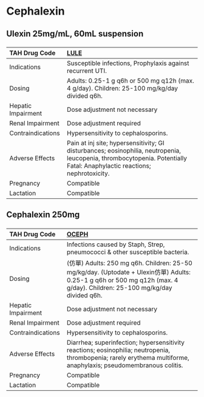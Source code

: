 # Cephalexin

## Ulexin 25mg/mL, 60mL suspension

##### 

| TAH Drug Code      | [LULE](https://www.tahsda.org.tw/drugs/hissearch.php?drug_code=LULE)                                                                                                     |
|:-------------------|:-------------------------------------------------------------------------------------------------------------------------------------------------------------------------|
| Indications        | Susceptible infections, Prophylaxis against recurrent UTI.                                                                                                               |
| Dosing             | Adults: 0.25-1 g q6h or 500 mg q12h (max. 4 g/day). Children: 25-100 mg/kg/day divided q6h.                                                                              |
| Hepatic Impairment | Dose adjustment not necessary                                                                                                                                            |
| Renal Impairment   | Dose adjustment required                                                                                                                                                 |
| Contraindications  | Hypersensitivity to cephalosporins.                                                                                                                                      |
| Adverse Effects    | Pain at inj site; hypersensitivity; GI disturbances; eosinophilia, neutropenia, leucopenia, thrombocytopenia. Potentially Fatal: Anaphylactic reactions; nephrotoxicity. |
| Pregnancy          | Compatible                                                                                                                                                               |
| Lactation          | Compatible                                                                                                                                                               |

## Cephalexin 250mg

##### 

| TAH Drug Code      | [OCEPH](https://www.tahsda.org.tw/drugs/hissearch.php?drug_code=OCEPH)                                                                                                    |
|:-------------------|:--------------------------------------------------------------------------------------------------------------------------------------------------------------------------|
| Indications        | Infections caused by Staph, Strep, pneumococci & other susceptible bacteria.                                                                                              |
| Dosing             | (仿單) Adults: 250 mg q6h. Children: 25-50 mg/kg/day. (Uptodate + Ulexin仿單) Adults: 0.25-1 g q6h or 500 mg q12h (max. 4 g/day). Children: 25-100 mg/kg/day divided q6h. |
| Hepatic Impairment | Dose adjustment not necessary                                                                                                                                             |
| Renal Impairment   | Dose adjustment required                                                                                                                                                  |
| Contraindications  | Hypersensitivity to cephalosporins.                                                                                                                                       |
| Adverse Effects    | Diarrhea; superinfection; hypersensitivity reactions; eosinophilia; neutropenia, thrombopenia; rarely erythema multiforme, anaphylaxis; pseudomembranous colitis.         |
| Pregnancy          | Compatible                                                                                                                                                                |
| Lactation          | Compatible                                                                                                                                                                |

